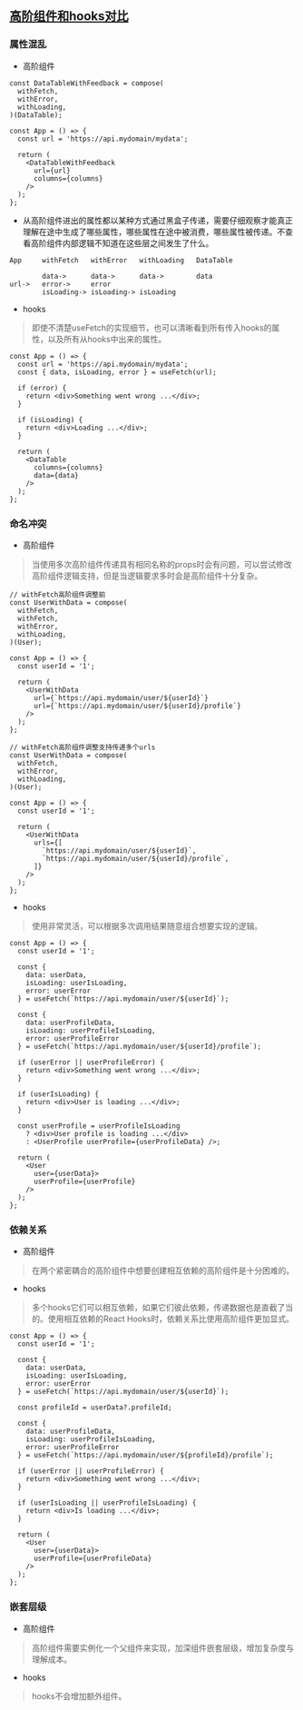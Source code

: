 ## [高阶组件和hooks对比](https://mp.weixin.qq.com/s/P45MhphGzkrEtsSyp9GQwg)
### 属性混乱
- 高阶组件
```
const DataTableWithFeedback = compose(
  withFetch,
  withError,
  withLoading,
)(DataTable);

const App = () => {
  const url = 'https://api.mydomain/mydata';

  return (
    <DataTableWithFeedback
      url={url}
      columns={columns}
    />
  );
};
```
- 从高阶组件进出的属性都以某种方式通过黑盒子传递，需要仔细观察才能真正理解在途中生成了哪些属性，哪些属性在途中被消费，哪些属性被传递。不查看高阶组件内部逻辑不知道在这些层之间发生了什么。
```
App     withFetch   withError   withLoading   DataTable

        data->      data->      data->        data
url->   error->     error
        isLoading-> isLoading-> isLoading
```
- hooks
> 即使不清楚useFetch的实现细节，也可以清晰看到所有传入hooks的属性，以及所有从hooks中出来的属性。

```
const App = () => {
  const url = 'https://api.mydomain/mydata';
  const { data, isLoading, error } = useFetch(url);

  if (error) {
    return <div>Something went wrong ...</div>;
  }

  if (isLoading) {
    return <div>Loading ...</div>;
  }

  return (
    <DataTable
      columns={columns}
      data={data}
    />
  );
};
```
### 命名冲突
- 高阶组件
> 当使用多次高阶组件传递具有相同名称的props时会有问题，可以尝试修改高阶组件逻辑支持，但是当逻辑要求多时会是高阶组件十分复杂。

```
// withFetch高阶组件调整前
const UserWithData = compose(
  withFetch,
  withFetch,
  withError,
  withLoading,
)(User);

const App = () => {
  const userId = '1';

  return (
    <UserWithData
      url={`https://api.mydomain/user/${userId}`}
      url={`https://api.mydomain/user/${userId}/profile`}
    />
  );
};

// withFetch高阶组件调整支持传递多个urls
const UserWithData = compose(
  withFetch,
  withError,
  withLoading,
)(User);

const App = () => {
  const userId = '1';

  return (
    <UserWithData
      urls={[
        `https://api.mydomain/user/${userId}`,
        `https://api.mydomain/user/${userId}/profile`,
      ]}
    />
  );
};
```
- hooks
> 使用非常灵活，可以根据多次调用结果随意组合想要实现的逻辑。

```
const App = () => {
  const userId = '1';

  const {
    data: userData,
    isLoading: userIsLoading,
    error: userError
  } = useFetch(`https://api.mydomain/user/${userId}`);

  const {
    data: userProfileData,
    isLoading: userProfileIsLoading,
    error: userProfileError
  } = useFetch(`https://api.mydomain/user/${userId}/profile`);

  if (userError || userProfileError) {
    return <div>Something went wrong ...</div>;
  }

  if (userIsLoading) {
    return <div>User is loading ...</div>;
  }

  const userProfile = userProfileIsLoading
    ? <div>User profile is loading ...</div>
    : <UserProfile userProfile={userProfileData} />;

  return (
    <User
      user={userData}>
      userProfile={userProfile}
    />
  );
};
```
### 依赖关系
- 高阶组件
> 在两个紧密耦合的高阶组件中想要创建相互依赖的高阶组件是十分困难的。

- hooks
> 多个hooks它们可以相互依赖，如果它们彼此依赖，传递数据也是直截了当的。使用相互依赖的React Hooks时，依赖关系比使用高阶组件更加显式。

```
const App = () => {
  const userId = '1';

  const {
    data: userData,
    isLoading: userIsLoading,
    error: userError
  } = useFetch(`https://api.mydomain/user/${userId}`);

  const profileId = userData?.profileId;

  const {
    data: userProfileData,
    isLoading: userProfileIsLoading,
    error: userProfileError
  } = useFetch(`https://api.mydomain/user/${profileId}/profile`);

  if (userError || userProfileError) {
    return <div>Something went wrong ...</div>;
  }

  if (userIsLoading || userProfileIsLoading) {
    return <div>Is loading ...</div>;
  }

  return (
    <User
      user={userData}>
      userProfile={userProfileData}
    />
  );
};
```
### 嵌套层级
- 高阶组件
> 高阶组件需要实例化一个父组件来实现，加深组件嵌套层级，增加复杂度与理解成本。

- hooks
> hooks不会增加额外组件。


